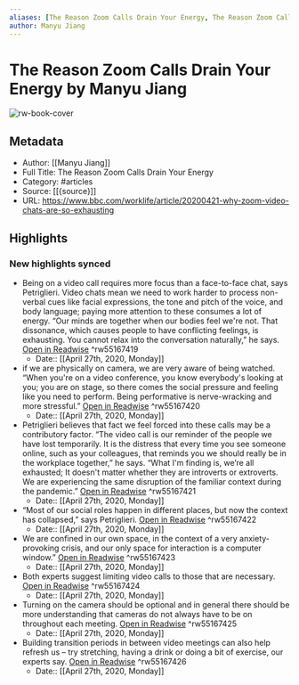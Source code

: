 ```yaml
---
aliases: [The Reason Zoom Calls Drain Your Energy, The Reason Zoom Calls Drain Your Energy]
author: Manyu Jiang
---
```

# The Reason Zoom Calls Drain Your Energy by Manyu Jiang

![rw-book-cover](https://readwise-assets.s3.amazonaws.com/static/images/article3.5c705a01b476.png)

## Metadata
- Author: [[Manyu Jiang]]
- Full Title: The Reason Zoom Calls Drain Your Energy
- Category: #articles
- Source: [[{source}]]
- URL: https://www.bbc.com/worklife/article/20200421-why-zoom-video-chats-are-so-exhausting

## Highlights
### New highlights synced
- Being on a video call requires more focus than a face-to-face chat, says Petriglieri. Video chats mean we need to work harder to process non-verbal cues like facial expressions, the tone and pitch of the voice, and body language; paying more attention to these consumes a lot of energy. “Our minds are together when our bodies feel we're not. That dissonance, which causes people to have conflicting feelings, is exhausting. You cannot relax into the conversation naturally,” he says. [Open in Readwise](https://readwise.io/open/55167419) ^rw55167419
    - Date:: [[April 27th, 2020, Monday]]
- if we are physically on camera, we are very aware of being watched. “When you're on a video conference, you know everybody's looking at you; you are on stage, so there comes the social pressure and feeling like you need to perform. Being performative is nerve-wracking and more stressful.” [Open in Readwise](https://readwise.io/open/55167420) ^rw55167420
    - Date:: [[April 27th, 2020, Monday]]
- Petriglieri believes that fact we feel forced into these calls may be a contributory factor. “The video call is our reminder of the people we have lost temporarily. It is the distress that every time you see someone online, such as your colleagues, that reminds you we should really be in the workplace together,” he says. “What I'm finding is, we’re all exhausted; It doesn't matter whether they are introverts or extroverts. We are experiencing the same disruption of the familiar context during the pandemic.” [Open in Readwise](https://readwise.io/open/55167421) ^rw55167421
    - Date:: [[April 27th, 2020, Monday]]
- “Most of our social roles happen in different places, but now the context has collapsed,” says Petriglieri. [Open in Readwise](https://readwise.io/open/55167422) ^rw55167422
    - Date:: [[April 27th, 2020, Monday]]
- We are confined in our own space, in the context of a very anxiety-provoking crisis, and our only space for interaction is a computer window.” [Open in Readwise](https://readwise.io/open/55167423) ^rw55167423
    - Date:: [[April 27th, 2020, Monday]]
- Both experts suggest limiting video calls to those that are necessary. [Open in Readwise](https://readwise.io/open/55167424) ^rw55167424
    - Date:: [[April 27th, 2020, Monday]]
- Turning on the camera should be optional and in general there should be more understanding that cameras do not always have to be on throughout each meeting. [Open in Readwise](https://readwise.io/open/55167425) ^rw55167425
    - Date:: [[April 27th, 2020, Monday]]
- Building transition periods in between video meetings can also help refresh us – try stretching, having a drink or doing a bit of exercise, our experts say. [Open in Readwise](https://readwise.io/open/55167426) ^rw55167426
    - Date:: [[April 27th, 2020, Monday]]
